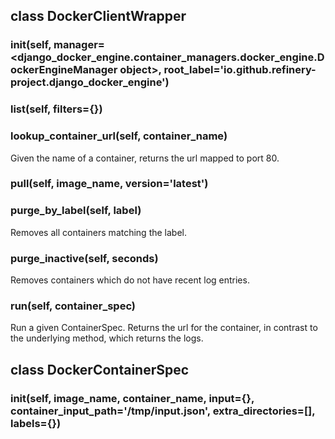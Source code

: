 ## class DockerClientWrapper
### __init__(self, manager=<django_docker_engine.container_managers.docker_engine.DockerEngineManager object>, root_label='io.github.refinery-project.django_docker_engine')
### list(self, filters={})
### lookup_container_url(self, container_name)
Given the name of a container, returns the url mapped to port 80.
### pull(self, image_name, version='latest')
### purge_by_label(self, label)
Removes all containers matching the label.
### purge_inactive(self, seconds)
Removes containers which do not have recent log entries.
### run(self, container_spec)
Run a given ContainerSpec. Returns the url for the container,
in contrast to the underlying method, which returns the logs.
## class DockerContainerSpec
### __init__(self, image_name, container_name, input={}, container_input_path='/tmp/input.json', extra_directories=[], labels={})
